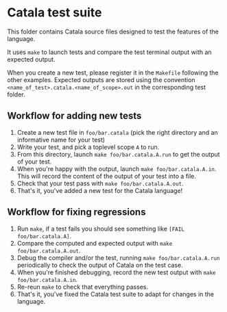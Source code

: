 # Catala test suite

This folder contains Catala source files designed to test the features of the language.

It uses `make` to launch tests and compare the test terminal output with an expected output.

When you create a new test, please register it in the `Makefile` following the other examples. Expected outputs are stored using the convention `<name_of_test>.catala.<name_of_scope>.out` in the corresponding test folder.


## Workflow for adding new tests

1. Create a new test file in `foo/bar.catala` (pick the right directory and 
   an informative name for your test)
2. Write your test, and pick a toplevel scope `A` to run.
3. From this directory, launch `make foo/bar.catala.A.run` to get the output of
   your test.
4. When you're happy with the output, launch `make foo/bar.catala.A.in`. This 
   will record the content of the output of your test into a file.
5. Check that your test pass with `make foo/bar.catala.A.out`.
6. That's it, you've added a new test for the Catala language!


## Workflow for fixing regressions

1. Run `make`, if a test fails you should see something like 
   `[FAIL foo/bar.catala.A]`.
2. Compare the computed and expected output with `make foo/bar.catala.A.out`.
3. Debug the compiler and/or the test, running `make foo/bar.catala.A.run` 
   periodically to check the output of Catala on the test case.
4. When you're finished debugging, record the new test output with 
   `make foo/bar.catala.A.in`.
5. Re-reun `make` to check that everything passes.
6. That's it, you've fixed the Catala test suite to adapt for changes in the 
   language.
